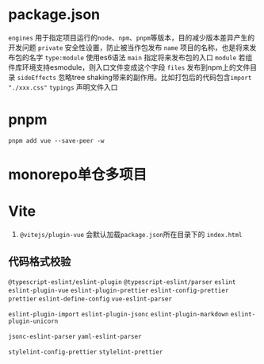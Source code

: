 # package.json
`engines` 用于指定项目运行的`node`、`npm`、`pnpm`等版本，目的减少版本差异产生的开发问题
`private` 安全性设置，防止被当作包发布
`name` 项目的名称，也是将来发布包的名字
`type:module` 使用es6语法
`main` 指定将来发布包的入口
`module` 若组件库环境支持esmodule，则入口文件变成这个字段
`files` 发布到npm上的文件目录
`sideEffects` 忽略tree shaking带来的副作用。比如打包后的代码包含`import "./xxx.css"`
`typings` 声明文件入口

# pnpm
`pnpm add vue --save-peer -w`


# monorepo单仓多项目


# Vite
1. `@vitejs/plugin-vue` 会默认加载`package.json`所在目录下的 `index.html`

## 代码格式校验
`@typescript-eslint/eslint-plugin`
`@typescript-eslint/parser`
`eslint`
`eslint-plugin-vue`
`eslint-plugin-prettier`
`eslint-config-prettier`
`prettier`
`eslint-define-config`
`vue-eslint-parser`

`eslint-plugin-import`
`eslint-plugin-jsonc`
`eslint-plugin-markdown`
`eslint-plugin-unicorn`

<!-- `eslint-define-config` -->
`jsonc-eslint-parser`
`yaml-eslint-parser`
<!-- `vue-eslint-parser` -->

`stylelint-config-prettier`
`stylelint-prettier`




